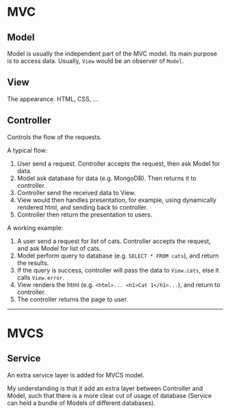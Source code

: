 # MVC

## Model

Model is usually the independent part of the MVC model. Its main purpose is to access data. Usually, `View` would be an observer of `Model`.

## View

The appearance. HTML, CSS, ...

## Controller

Controls the flow of the requests.

A typical flow:
1) User send a request. Controller accepts the request, then ask Model for data.
2) Model ask database for data (e.g. MongoDB). Then returns it to controller.
3) Controller send the received data to View.
4) View would then handles presentation, for example, using dynamically rendered html, and sending back to controller.
5) Controller then return the presentation to users.

A working example:
1) A user send a request for list of cats. Controller accepts the request, and ask Model for list of cats.
2) Model perform query to database (e.g. `SELECT * FROM cats`), and return the results.
3) If the query is success, controller will pass the data to `View.cats`, else it calls `View.error`.
4) View renders the html (e.g. `<html>... <h1>Cat 1</h1>...`), and return to controller.
5) The controller returns the page to user.

---

# MVCS

## Service

An extra service layer is added for MVCS model.

My understanding is that it add an extra layer between Controller and Model, such that there is a more clear cut of usage of database (Service can held a bundle of Models of different databases).
